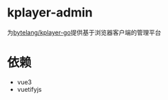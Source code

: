 # kplayer-admin

为[bytelang/kplayer-go](https://github.com/bytelang/kplayer-go)提供基于浏览器客户端的管理平台

# 依赖

* vue3
* vuetifyjs